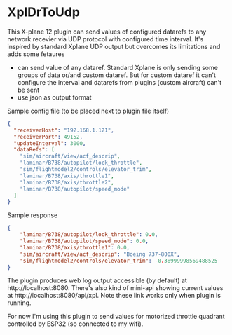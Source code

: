 # XplDrToUdp

This X-plane 12 plugin can send values of configured datarefs to any network recevier via UDP protocol with configured time interval.
It's inspired by standard Xplane UDP output but overcomes its limitations and adds some fetaures

- can send value of any dataref. Standard Xplane is only sending some groups of data or/and custom dataref. But for custom dataref it can't configure the interval and datarefs from plugins (custom aircraft) can't be sent
- use json as output format

Sample config file (to be placed next to plugin file itself)
```json
{
  "receiverHost": "192.168.1.121",
  "receiverPort": 49152,
  "updateInterval": 3000,
  "dataRefs": [
    "sim/aircraft/view/acf_descrip",
    "laminar/B738/autopilot/lock_throttle",
    "sim/flightmodel2/controls/elevator_trim",
    "laminar/B738/axis/throttle1",
    "laminar/B738/axis/throttle2",
    "laminar/B738/autopilot/speed_mode"
  ]
}
```

Sample response
```json
{
    "laminar/B738/autopilot/lock_throttle": 0.0,
    "laminar/B738/autopilot/speed_mode": 0.0,
    "laminar/B738/axis/throttle1": 0.0,
    "sim/aircraft/view/acf_descrip": "Boeing 737-800X",
    "sim/flightmodel2/controls/elevator_trim": -0.38999998569488525
}
```

The plugin produces web log output accessible (by default) at http://localhost:8080.
There's also kind of mini-api showing current values at http://localhost:8080/api/xpl.
Note these link works only when plugin is running.

For now I'm using this plugin to send values for motorized throttle quadrant  controlled by ESP32 (so connected to my wifi).
